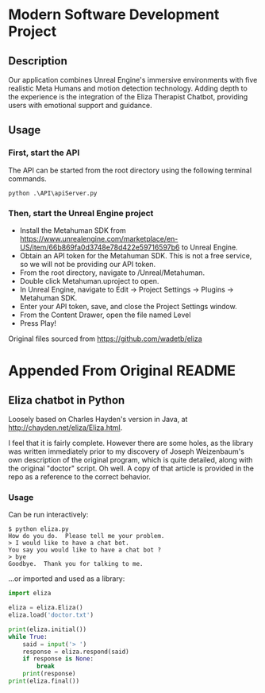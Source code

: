 # Modern Software Development Project

## Description

Our application combines Unreal Engine's immersive environments with five realistic Meta Humans and motion detection technology. Adding depth to the experience is the integration of the Eliza Therapist Chatbot, providing users with emotional support and guidance.

## Usage

### First, start the API

The API can be started from the root directory using the following terminal commands.
```
python .\API\apiServer.py
```

### Then, start the Unreal Engine project

- Install the Metahuman SDK from https://www.unrealengine.com/marketplace/en-US/item/66b869fa0d3748e78d422e59716597b6 to Unreal Engine. 
- Obtain an API token for the Metahuman SDK. This is not a free service, so we will not be providing our API token. 
- From the root directory, navigate to /Unreal/Metahuman.
- Double click Metahuman.uproject to open. 
- In Unreal Engine, navigate to Edit -> Project Settings -> Plugins -> Metahuman SDK. 
- Enter your API token, save, and close the Project Settings window. 
- From the Content Drawer, open the file named Level
- Press Play! 

Original files sourced from https://github.com/wadetb/eliza

# Appended From Original README
## Eliza chatbot in Python

Loosely based on Charles Hayden's version in Java, at http://chayden.net/eliza/Eliza.html. 

I feel that it is fairly complete. However there are some holes, as the library was written immediately prior to my discovery of Joseph Weizenbaum's own description of the original program, which is quite detailed, along with the original "doctor" script. Oh well. A copy of that article is provided in the repo as a reference to the correct behavior.

### Usage

Can be run interactively:

```
$ python eliza.py
How do you do.  Please tell me your problem.
> I would like to have a chat bot.
You say you would like to have a chat bot ?
> bye
Goodbye.  Thank you for talking to me.
```

...or imported and used as a library:

```python
import eliza

eliza = eliza.Eliza()
eliza.load('doctor.txt')

print(eliza.initial())
while True:
    said = input('> ')
    response = eliza.respond(said)
    if response is None:
        break
    print(response)
print(eliza.final())
```